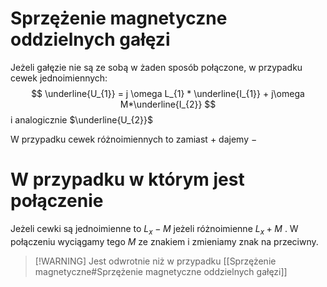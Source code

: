 # Sprzężenie magnetyczne oddzielnych gałęzi
Jeżeli gałęzie nie są ze sobą w żaden sposób połączone, w przypadku cewek jednoimiennych:
$$
\underline{U_{1}} = j \omega L_{1} * \underline{I_{1}} + j\omega M*\underline{I_{2}}
$$
i analogicznie $\underline{U_{2}}$

W przypadku cewek różnoimiennych to zamiast $+$ dajemy $-$
# W przypadku w którym jest połączenie
Jeżeli cewki są jednoimienne to $L_{x} - M$ jeżeli różnoimienne $L_{x} + M$ . W połączeniu wyciągamy tego $M$ ze znakiem i zmieniamy znak na przeciwny.

> [!WARNING] Jest odwrotnie niż w przypadku [[Sprzężenie magnetyczne#Sprzężenie magnetyczne oddzielnych gałęzi]]


